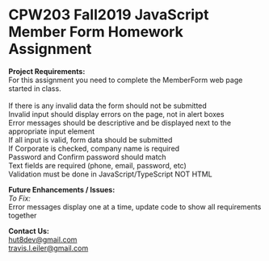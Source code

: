# CPW203 Fall2019 JavaScript Member Form Homework Assignment

**Project Requirements:**<br>
For this assignment you need to complete the MemberForm web page started in class.<br>
<br>
If there is any invalid data the form should not be submitted<br>
Invalid input should display errors on the page, not in alert boxes<br>
Error messages should be descriptive and be displayed next to the appropriate input element<br>
If all input is valid, form data should be submitted<br>
If Corporate is checked, company name is required<br>
Password and Confirm password should match<br>
Text fields are required (phone, email, password, etc)<br>
Validation must be done in JavaScript/TypeScript NOT HTML<br>

**Future Enhancements / Issues:**<br>
*To Fix:*<br>
Error messages display one at a time, update code to show all requirements together<br>

**Contact Us:**<br>
hut8dev@gmail.com<br>
travis.l.eiler@gmail.com
